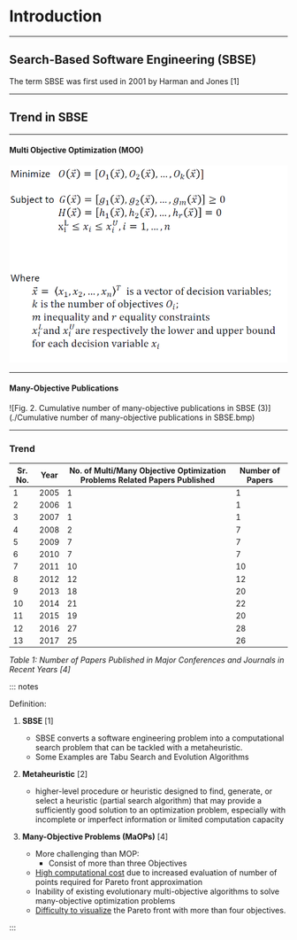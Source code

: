 # Introduction

---

## Search-Based Software Engineering (SBSE)

The term SBSE was first used in 2001 by Harman and Jones [1]

---

## Trend in SBSE

---

#### Multi Objective Optimization (MOO)

![Fig. 1. MOO Formalization](./mooFormal.png)

---

#### Many-Objective Publications

![Fig. 2. Cumulative number of many-objective publications in SBSE (3)](./Cumulative number of many-objective publications in SBSE.bmp)

---

### Trend
| Sr. No. | Year | No. of Multi/Many Objective Optimization Problems Related Papers Published | Number of Papers |
| ------- | ---- | ------------------------------------------------------------ | ---------------- |
| 1       | 2005 | 1                                                            | 1                |
| 2       | 2006 | 1                                                            | 1                |
| 3       | 2007 | 1                                                            | 1                |
| 4       | 2008 | 2                                                            | 7                |
| 5       | 2009 | 7                                                            | 7                |
| 6       | 2010 | 7                                                            | 7                |
| 7       | 2011 | 10                                                           | 10               |
| 8       | 2012 | 12                                                           | 12               |
| 9       | 2013 | 18                                                           | 20               |
| 10      | 2014 | 21                                                           | 22               |
| 11      | 2015 | 19                                                           | 20               |
| 12      | 2016 | 27                                                           | 28               |
| 13      | 2017 | 25                                                           | 26               |
*Table 1: Number of Papers Published in Major Conferences and Journals in Recent Years [4]*



::: notes

Definition:

1. **SBSE** [1]
	
	- SBSE converts a software engineering problem into a computational search problem that can be tackled with a metaheuristic.
	- Some Examples are Tabu Search and Evolution Algorithms
	
2. **Metaheuristic** [2]
	- higher-level procedure or heuristic  designed to find, generate, or select a heuristic (partial search algorithm) that may provide a sufficiently good solution to an optimization problem, especially with incomplete or imperfect information or limited computation capacity
	
3. **Many-Objective Problems (MaOPs)** [4]
	- More challenging than MOP:
	  - Consist of more than three Objectives
	- <u>High computational cost</u> due to increased evaluation of number of points required for Pareto front approximation 
	- Inability of existing evolutionary multi-objective algorithms to solve many-objective optimization problems 
	- <u>Difficulty to visualize</u> the Pareto front with more than four objectives.

:::

